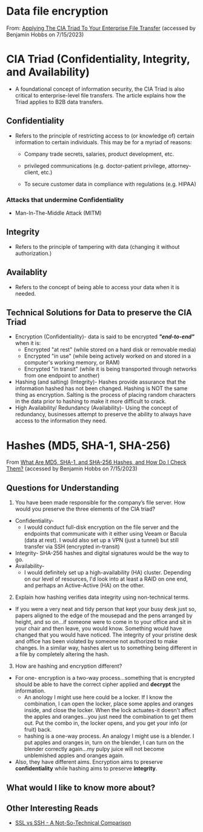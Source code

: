 # Data file encryption
From: [Applying The CIA Triad To Your Enterprise File Transfer](https://www.jscape.com/blog/implementing-the-cia-triad-when-transferring-files-through-the-internet) (accessed by Benjamin Hobbs on 7/15/2023)

# CIA Triad (Confidentiality, Integrity, and Availability)
* A foundational concept of information security, the CIA Triad is also critical to enterprise-level file transfers. The article explains how the Triad applies to B2B data transfers.

## Confidentiality

* Refers to the principle of restricting access to (or knowledge of) certain information to certain individuals. This may be for a myriad of reasons:

  * Company trade secrets, salaries, product development, etc.

  * privileged communications (e.g. doctor-patient privilege, attorney-client, etc.)

  * To secure customer data in compliance with regulations (e.g. HIPAA)

### Attacks that undermine Confidentiality

 * Man-In-The-Middle Attack (MITM) 

## Integrity

* Refers to the principle of tampering with data (changing it without authorization.)


## Availablity

* Refers to the concept of being able to access your data when it is needed. 

## Technical Solutions for Data to preserve the CIA Triad

* Encryption (Confidentiality)- data is said to be encrypted ***"end-to-end"*** when it is:
   * Encrypted "at rest" (while stored on a hard disk or removable media)
   * Encrypted "in use" (while being actively worked on and stored in a computer's working memory, or RAM)
   * Encrypted "in transit" (while it is being transported through networks from one endpoint to another)
* Hashing (and salting) (Integrity)- Hashes provide assurance that the information hashed has not been changed. Hashing is NOT the same thing as encryption. Salting is the process of placing random characters in the data prior to hashing to make it more difficult to crack.
* High Availability/ Redundancy (Availability)- Using the concept of redundancy, businesses attempt to preserve the ability to always have access to the information they need.

# Hashes (MD5, SHA-1, SHA-256)
From [What Are MD5, SHA-1, and SHA-256 Hashes, and How Do I Check Them?](https://www.howtogeek.com/67241/htg-explains-what-are-md5-sha-1-hashes-and-how-do-i-check-them/) (accessed by Benjamin Hobbs on 7/15/2023)


## Questions for Understanding 
1. You have been made responsible for the company’s file server. How would you preserve the three elements of the CIA triad?
  * Confidentiality- 
    * I would conduct full-disk encryption on the file server and the endpoints that communicate with it either using Veeam or Bacula (data at rest). I would also set up a VPN (just a tunnel) but still transfer via SSH (encrypted in-transit)
  * Integrity- SHA-256 hashes and digital signatures would be the way to go.
  * Availability-
    * I would definitely set up a high-availability (HA) cluster. Depending on our level of resources, I'd look into at least a RAID on one end, and perhaps an Active-Active (HA) on the other.

2. Explain how hashing verifies data integrity using non-technical terms.

  * If you were a very neat and tidy person that kept your busy desk just so, papers aligned to the edge of the mousepad and the pens arranged by height, and so on...if someone were to come in to your office and sit in your chair and then leave, you would know. Something would have changed that you would have noticed. The integrity of your pristine desk and office has been violated by someone not authorized to make changes.
In a similar way, hashes alert us to something being different in a file by completely altering the hash.

3. How are hashing and encryption different?
* For one- encryption is a two-way process...something that is encrypted should be able to have the correct cipher applied and **decrypt** the information. 
    * An anology I might use here could be a locker. If I know the combination, I can open the locker, place some apples and oranges inside, and close the locker. When the lock actuates-it doesn't affect the apples and oranges...you just need the combination to get them out. Put the combo in, the locker opens, and you get your info (or fruit) back.
    * hashing is a one-way process. An analogy I might use is a blender. I put apples and oranges in, turn on the blender, I can turn on the blender correctly again...my pulpy juice will not become unblemished apples and oranges again.
* Also, they have different aims. Encryption aims to preserve **confidentiality** while hashing aims to preserve **integrity**.


## What would I like to know more about?
## Other Interesting Reads
* [SSL vs SSH - A Not-So-Technical Comparison](https://www.jscape.com/blog/ssl-vs-ssh-simplified)
